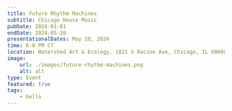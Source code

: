 ```yaml
---
title: Future Rhythm Machines
subtitle: Chicago House Music
pubDate: 2024-01-01
endDate: 2024-05-20
presentationalDates: May 10, 2024
time: 6-8 PM CT
location: Watershed Art & Ecology, 1821 S Racine Ave, Chicago, IL 60608
image:
    url: ./images/future-rhythm-machines.png
    alt: alt
type: Event
featured: true
tags:
    - hello
---
```

